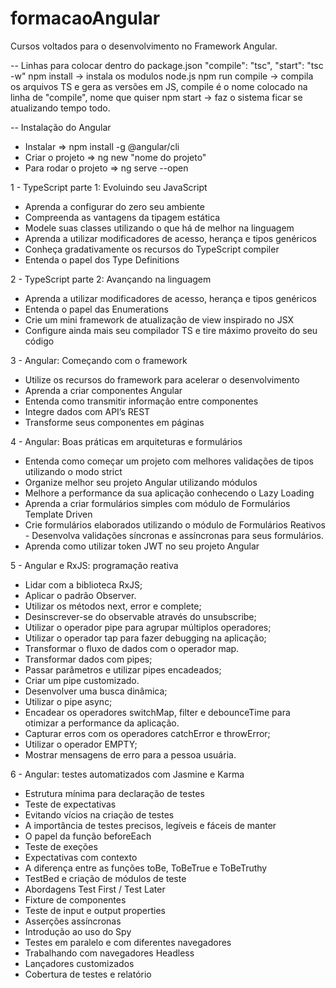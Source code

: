 ﻿# formacaoAngular

Cursos voltados para o desenvolvimento no Framework Angular.

-- Linhas para colocar dentro do package.json
"compile": "tsc",
"start": "tsc -w"
npm install -> instala os modulos node.js
npm run compile -> compila os arquivos TS e gera as versões em JS, compile é o nome colocado na linha de "compile", nome que quiser
npm start -> faz o sistema ficar se atualizando tempo todo.

-- Instalação do Angular 
- Instalar => npm install -g @angular/cli 
- Criar o projeto => ng new "nome do projeto" 
- Para rodar o projeto => ng serve --open

1 - TypeScript parte 1: Evoluindo seu JavaScript 
- Aprenda a configurar do zero seu ambiente 
- Compreenda as vantagens da tipagem estática 
- Modele suas classes utilizando o que há de melhor na linguagem 
- Aprenda a utilizar modificadores de acesso, herança e tipos genéricos 
- Conheça gradativamente os recursos do TypeScript compiler 
- Entenda o papel dos Type Definitions

2 - TypeScript parte 2: Avançando na linguagem 
- Aprenda a utilizar modificadores de acesso, herança e tipos genéricos 
- Entenda o papel das Enumerations 
- Crie um mini framework de atualização de view inspirado no JSX 
- Configure ainda mais seu compilador TS e tire máximo proveito do seu código

3 - Angular: Começando com o framework 
- Utilize os recursos do framework para acelerar o desenvolvimento 
- Aprenda a criar componentes Angular 
- Entenda como transmitir informação entre componentes 
- Integre dados com API’s REST 
- Transforme seus componentes em páginas

4 - Angular: Boas práticas em arquiteturas e formulários 
- Entenda como começar um projeto com melhores validações de tipos utilizando o modo strict 
- Organize melhor seu projeto Angular utilizando módulos 
- Melhore a performance da sua aplicação conhecendo o Lazy Loading 
- Aprenda a criar formulários simples com módulo de Formulários Template Driven 
- Crie formulários elaborados utilizando o módulo de Formulários Reativos - Desenvolva validações síncronas e assíncronas para seus formulários. 
- Aprenda como utilizar token JWT no seu projeto Angular

5 - Angular e RxJS: programação reativa
- Lidar com a biblioteca RxJS;
- Aplicar o padrão Observer.
- Utilizar os métodos next, error e complete;
- Desinscrever-se do observable através do unsubscribe;
- Utilizar o operador pipe para agrupar múltiplos operadores;
- Utilizar o operador tap para fazer debugging na aplicação;
- Transformar o fluxo de dados com o operador map.
- Transformar dados com pipes;
- Passar parâmetros e utilizar pipes encadeados;
- Criar um pipe customizado.
- Desenvolver uma busca dinâmica;
- Utilizar o pipe async;
- Encadear os operadores switchMap, filter e debounceTime para otimizar a performance da aplicação.
- Capturar erros com os operadores catchError e throwError;
- Utilizar o operador EMPTY;
- Mostrar mensagens de erro para a pessoa usuária.

6 - Angular: testes automatizados com Jasmine e Karma
- Estrutura mínima para declaração de testes
- Teste de expectativas
- Evitando vícios na criação de testes
- A importância de testes precisos, legíveis e fáceis de manter
- O papel da função beforeEach
- Teste de exeções
- Expectativas com contexto
- A diferença entre as funções toBe, ToBeTrue e ToBeTruthy
- TestBed e criação de módulos de teste
- Abordagens Test First / Test Later
- Fixture de componentes
- Teste de input e output properties
- Asserções assíncronas
- Introdução ao uso do Spy
- Testes em paralelo e com diferentes navegadores
- Trabalhando com navegadores Headless
- Lançadores customizados
- Cobertura de testes e relatório
